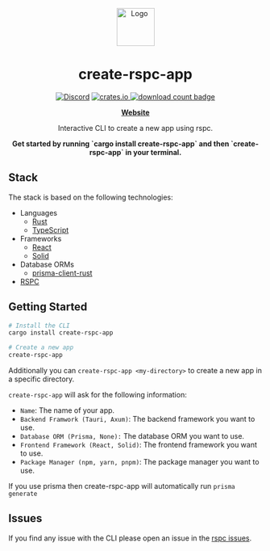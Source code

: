 <p align="center">
<img width="75" height="75" src="https://raw.githubusercontent.com/oscartbeaumont/rspc/main/docs/public/logo.png" alt="Logo">
<h1 align="center">create-rspc-app</h1>
</p>


<div align="center">
  <a href="https://discord.gg/4V9M5sksw8"><img src="https://img.shields.io/discord/1011665225809924136?style=flat-square" alt="Discord"></a>
  <a href="https://crates.io/crates/create-rspc-app">
    <img src="https://img.shields.io/crates/v/create-rspc-app.svg?style=flat-square"
    alt="crates.io" />
  </a>
  <a href="https://crates.io/crates/create-rspc-app">
    <img src="https://img.shields.io/crates/d/create-rspc-app.svg?style=flat-square"
      alt="download count badge" />
  </a>

  <strong><a href="https://rspc.dev">Website</a></strong>
</div>

<p align="center">Interactive CLI to create a new app using rspc.</p>
<p align="center">
<strong>
Get started by running `cargo install create-rspc-app` and then `create-rspc-app` in your terminal.
</strong>
</p>


## Stack

The stack is based on the following technologies:
- Languages
  - [Rust](https://www.rust-lang.org/)
  - [TypeScript](https://www.typescriptlang.org/)
- Frameworks
  - [React](https://reactjs.org/)
  - [Solid](https://www.solidjs.com/)
- Database ORMs
  - [prisma-client-rust](https://prisma.brendonovich.dev/introduction)
- [RSPC](https://rspc.dev)

## Getting Started

```sh
# Install the CLI
cargo install create-rspc-app
```

```sh
# Create a new app
create-rspc-app
```

Additionally you can `create-rspc-app <my-directory>` to create a new app in a specific directory.

`create-rspc-app` will ask for the following information:
- `Name`: The name of your app.
- `Backend Framwork (Tauri, Axum)`: The backend framework you want to use.
- `Database ORM (Prisma, None):` The database ORM you want to use.
- `Frontend Framework (React, Solid)`: The frontend framework you want to use.
- `Package Manager (npm, yarn, pnpm)`: The package manager you want to use.

If you use prisma then create-rspc-app will automatically run `prisma generate`

## Issues

If you find any issue with the CLI please open an issue in the [rspc issues](https://github.com/oscartbeaumont/rspc/issues).
